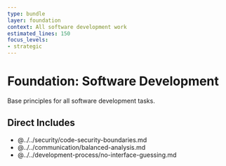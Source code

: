 ```yaml
---
type: bundle
layer: foundation
context: All software development work
estimated_lines: 150
focus_levels:
- strategic
---
```

# Foundation: Software Development

Base principles for all software development tasks.

## Direct Includes
- @../../security/code-security-boundaries.md
- @../../communication/balanced-analysis.md
- @../../development-process/no-interface-guessing.md
